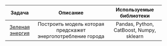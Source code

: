 | Задача | Описание | Используемые библиотеки |
|:---------------------------:|:---------------------------:|:---------------------------:|
|[Зеленая энергия](https://github.com/A1exandr7/Competitions/tree/main/Green_energy) | Построить модель которая предскажет энергопотребление города| Pandas, Python, CatBoost, Numpy, sklearn|
